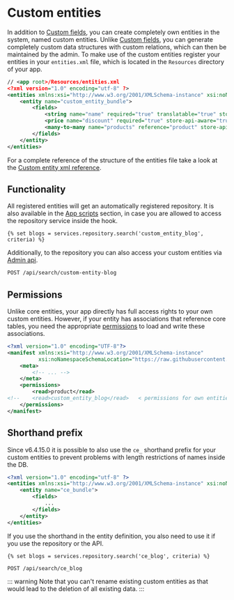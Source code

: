 # Custom entities

In addition to [Custom fields](custom-fields.md), you can create completely own entities in the system, named custom entities.
Unlike [Custom fields](custom-fields.md), you can generate completely custom data structures with custom relations, which can then be maintained by the admin.
To make use of the custom entities register your entities in your `entities.xml` file, which is located in the `Resources` directory of your app.

```xml
// <app root>/Resources/entities.xml
<?xml version="1.0" encoding="utf-8" ?>
<entities xmlns:xsi="http://www.w3.org/2001/XMLSchema-instance" xsi:noNamespaceSchemaLocation="https://raw.githubusercontent.com/shopware/platform/trunk/src/Core/System/CustomEntity/Xml/entity-1.0.xsd">
    <entity name="custom_entity_bundle">
        <fields>
            <string name="name" required="true" translatable="true" store-api-aware="true" />
            <price name="discount" required="true" store-api-aware="true"/>
            <many-to-many name="products" reference="product" store-api-aware="true" />
        </fields>
    </entity>
</entities>
```

For a complete reference of the structure of the entities file take a look at the [Custom entity xml reference](../../../../resources/references/app-reference/entities-reference.md).

## Functionality

All registered entities will get an automatically registered repository. It is also available in the [App scripts](../app-scripts/README.md) section, in case you are allowed to access the repository service inside the hook.

```twig
{% set blogs = services.repository.search('custom_entity_blog', criteria) %}
```

Additionally, to the repository you can also access your custom entities via [Admin api](../../../../concepts/api/admin-api.md).

```bash
POST /api/search/custom-entity-blog
```

## Permissions

Unlike core entities, your app directly has full access rights to your own custom entities. However, if your entity has associations that reference core tables,
you need the appropriate [permissions](../../../../resources/references/app-reference/manifest-reference.md) to load and write these associations.

```xml
<?xml version="1.0" encoding="UTF-8"?>
<manifest xmlns:xsi="http://www.w3.org/2001/XMLSchema-instance"
          xsi:noNamespaceSchemaLocation="https://raw.githubusercontent.com/shopware/platform/trunk/src/Core/Framework/App/Manifest/Schema/manifest-2.0.xsd">
    <meta>
        <!-- ... -->
    </meta>
    <permissions>
        <read>product</read>
<!--    <read>custom_entity_blog</read>   < permissions for own entities are automatically set  -->
    </permissions>
</manifest>
```

## Shorthand prefix

Since v6.4.15.0 it is possible to also use the `ce_` shorthand prefix for your custom entities to prevent problems with length restrictions of names inside the DB.

```xml
<?xml version="1.0" encoding="utf-8" ?>
<entities xmlns:xsi="http://www.w3.org/2001/XMLSchema-instance" xsi:noNamespaceSchemaLocation="https://raw.githubusercontent.com/shopware/platform/trunk/src/Core/System/CustomEntity/Xml/entity-1.0.xsd">
    <entity name="ce_bundle">
        <fields>
            ...
        </fields>
    </entity>
</entities>
```

If you use the shorthand in the entity definition, you also need to use it if you use the repository or the API.

```twig
{% set blogs = services.repository.search('ce_blog', criteria) %}
```

```bash
POST /api/search/ce_blog
```

::: warning
Note that you can't rename existing custom entities as that would lead to the deletion of all existing data.
:::
